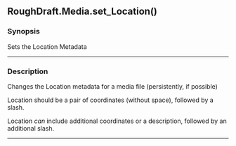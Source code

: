 RoughDraft.Media.set_Location()
-------------------------------

### Synopsis
Sets the Location Metadata

---

### Description

Changes the Location metadata for a media file (persistently, if possible)

Location should be a pair of coordinates (without space), followed by a slash.

Location _can_ include additional coordinates or a description, followed by an additional slash.

---
